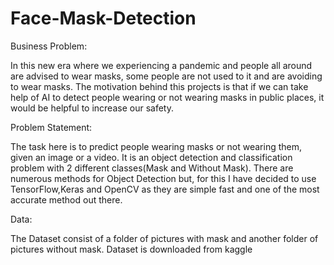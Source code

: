 # Face-Mask-Detection
Business Problem:


In this new era where we experiencing a pandemic and people all around are advised to wear masks, some people are not used to it and are avoiding to wear masks. 
The motivation behind this projects is that if we can take help of AI to detect people wearing or not wearing masks in public places, it would be helpful to increase our safety. 


Problem Statement:


The task here is to predict people wearing masks or not wearing them, given an image or a video. 
It is an object detection and classification problem with 2 different classes(Mask and Without Mask).
There are numerous methods for Object Detection but, for this I have decided to use TensorFlow,Keras and OpenCV as they are simple fast and one of the most accurate method out there.

Data:


The Dataset consist of a folder of pictures with mask and another folder of pictures without mask.
Dataset is downloaded from kaggle
